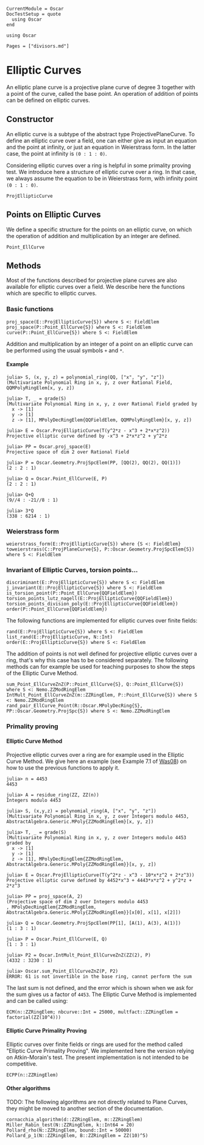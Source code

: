 ```@meta
CurrentModule = Oscar
DocTestSetup = quote
  using Oscar
end
```

```@setup oscar
using Oscar
```

```@contents
Pages = ["divisors.md"]
```

# Elliptic Curves

An elliptic plane curve is a projective plane curve of degree 3 together with a point of the curve, called the base point. An operation of addition of points can be defined on elliptic curves.

## Constructor

An elliptic curve is a subtype of the abstract type ProjectivePlaneCurve. To define an elliptic curve over a field, one can either give as input an equation and the point at infinity, or just an equation in Weierstrass form. In the latter case, the point at infinity is ``(0 : 1 : 0)``.

Considering elliptic curves over a ring is helpful in some primality proving test. We introduce here a structure of elliptic curve over a ring. In that case, we always assume the equation to be in Weierstrass form, with infinity point ``(0 : 1 : 0)``.

```@docs
ProjEllipticCurve
```

## Points on Elliptic Curves

We define a specific structure for the points on an elliptic curve, on which the operation of addition and multiplication by an integer are defined.

```@docs
Point_EllCurve
```

## Methods

Most of the functions described for projective plane curves are also available for elliptic curves over a field. We describe here the functions which are specific to elliptic curves.

### Basic functions

```@docs
proj_space(E::ProjEllipticCurve{S}) where S <: FieldElem
proj_space(P::Point_EllCurve{S}) where S <: FieldElem
curve(P::Point_EllCurve{S}) where S <: FieldElem
```

Addition and multiplication by an integer of a point on an elliptic curve can be performed using the usual symbols `+` and `*`.

#### Example

```jldoctest
julia> S, (x, y, z) = polynomial_ring(QQ, ["x", "y", "z"])
(Multivariate Polynomial Ring in x, y, z over Rational Field, QQMPolyRingElem[x, y, z])

julia> T, _ = grade(S)
(Multivariate Polynomial Ring in x, y, z over Rational Field graded by
  x -> [1]
  y -> [1]
  z -> [1], MPolyDecRingElem{QQFieldElem, QQMPolyRingElem}[x, y, z])

julia> E = Oscar.ProjEllipticCurve(T(y^2*z - x^3 + 2*x*z^2))
Projective elliptic curve defined by -x^3 + 2*x*z^2 + y^2*z

julia> PP = Oscar.proj_space(E)
Projective space of dim 2 over Rational Field

julia> P = Oscar.Geometry.ProjSpcElem(PP, [QQ(2), QQ(2), QQ(1)])
(2 : 2 : 1)

julia> Q = Oscar.Point_EllCurve(E, P)
(2 : 2 : 1)

julia> Q+Q
(9//4 : -21//8 : 1)

julia> 3*Q
(338 : 6214 : 1)

```

### Weierstrass form

```@docs
weierstrass_form(E::ProjEllipticCurve{S}) where {S <: FieldElem}
toweierstrass(C::ProjPlaneCurve{S}, P::Oscar.Geometry.ProjSpcElem{S}) where S <: FieldElem
```

### Invariant of Elliptic Curves, torsion points...

```@docs
discriminant(E::ProjEllipticCurve{S}) where S <: FieldElem
j_invariant(E::ProjEllipticCurve{S}) where S <: FieldElem
is_torsion_point(P::Point_EllCurve{QQFieldElem})
torsion_points_lutz_nagell(E::ProjEllipticCurve{QQFieldElem})
torsion_points_division_poly(E::ProjEllipticCurve{QQFieldElem})
order(P::Point_EllCurve{QQFieldElem})
```

The following functions are implemented for elliptic curves over finite fields:

```@docs
rand(E::ProjEllipticCurve{S}) where S <: FieldElem
list_rand(E::ProjEllipticCurve, N::Int)
order(E::ProjEllipticCurve{S}) where S <: FieldElem
```

The addition of points is not well defined for projective elliptic curves over a ring, that's why this case has to be considered separately. The following methods can for example be used for teaching purposes to show the steps of the Elliptic Curve Method.

```@docs
sum_Point_EllCurveZnZ(P::Point_EllCurve{S}, Q::Point_EllCurve{S}) where S <: Nemo.ZZModRingElem
IntMult_Point_EllCurveZnZ(m::ZZRingElem, P::Point_EllCurve{S}) where S <: Nemo.ZZModRingElem
rand_pair_EllCurve_Point(R::Oscar.MPolyDecRing{S}, PP::Oscar.Geometry.ProjSpc{S}) where S <: Nemo.ZZModRingElem
```

### Primality proving

#### Elliptic Curve Method

Projective elliptic curves over a ring are for example used in the Elliptic Curve Method. We give here an example (see Example 7.1 of [Was08](@cite)) on how to use the previous functions to apply it. 

```jldoctest
julia> n = 4453
4453

julia> A = residue_ring(ZZ, ZZ(n))
Integers modulo 4453

julia> S, (x,y,z) = polynomial_ring(A, ["x", "y", "z"])
(Multivariate Polynomial Ring in x, y, z over Integers modulo 4453, AbstractAlgebra.Generic.MPoly{ZZModRingElem}[x, y, z])

julia> T, _ = grade(S)
(Multivariate Polynomial Ring in x, y, z over Integers modulo 4453 graded by
  x -> [1]
  y -> [1]
  z -> [1], MPolyDecRingElem{ZZModRingElem, AbstractAlgebra.Generic.MPoly{ZZModRingElem}}[x, y, z])

julia> E = Oscar.ProjEllipticCurve(T(y^2*z - x^3 - 10*x*z^2 + 2*z^3))
Projective elliptic curve defined by 4452*x^3 + 4443*x*z^2 + y^2*z + 2*z^3

julia> PP = proj_space(A, 2)
(Projective space of dim 2 over Integers modulo 4453
, MPolyDecRingElem{ZZModRingElem, AbstractAlgebra.Generic.MPoly{ZZModRingElem}}[x[0], x[1], x[2]])

julia> Q = Oscar.Geometry.ProjSpcElem(PP[1], [A(1), A(3), A(1)])
(1 : 3 : 1)

julia> P = Oscar.Point_EllCurve(E, Q)
(1 : 3 : 1)

julia> P2 = Oscar.IntMult_Point_EllCurveZnZ(ZZ(2), P)
(4332 : 3230 : 1)

julia> Oscar.sum_Point_EllCurveZnZ(P, P2)
ERROR: 61 is not invertible in the base ring, cannot perform the sum

```

The last sum is not defined, and the error which is shown when we ask for the sum gives us a factor of `4453`. The Elliptic Curve Method is implemented and can be called using:

```@docs
ECM(n::ZZRingElem; nbcurve::Int = 25000, multfact::ZZRingElem = factorial(ZZ(10^4)))
```

#### Elliptic Curve Primality Proving

Elliptic curves over finite fields or rings are used for the method called "Elliptic Curve Primality Proving". We implemented here the version relying on Atkin-Morain's test. The present implementation is not intended to be competitive.

```@docs
ECPP(n::ZZRingElem)
```

#### Other algorithms

TODO: The following algorithms are not directly related to Plane Curves, they might be moved to another section of the documentation.

```@docs
cornacchia_algorithm(d::ZZRingElem, m::ZZRingElem)
Miller_Rabin_test(N::ZZRingElem, k::Int64 = 20)
Pollard_rho(N::ZZRingElem, bound::Int = 50000)
Pollard_p_1(N::ZZRingElem, B::ZZRingElem = ZZ(10)^5)
```




